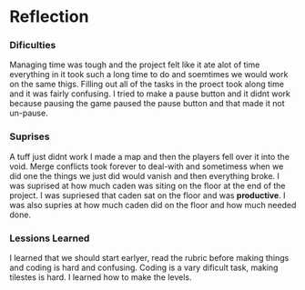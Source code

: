 # Reflection

### Dificulties
Managing time was tough and the project felt like it ate alot of time everything in it took such a long time to do and soemtimes we would work on the same thigs.
Filling out all of the tasks in the proect took along time and it was fairly confusing. I tried to make a pause button and it didnt work because pausing the game paused the pause button and that made it not un-pause. 
### Suprises
A tuff just didnt work I made a map and then the players fell over it into the void. Merge conflicts took forever to deal-with and sometimess when we did one the 
things we just did would vanish and then everything broke. I was suprised at how much caden was siting on the floor at the end of the project. 
I was supriesed that caden sat on the floor and was **productive**. I was also supries at how much caden did on the floor and how much needed done.
### Lessions Learned
I learned that we should start earlyer, read the rubric before making things and coding is hard and confusing.
Coding is a vary dificult task, making tilestes is hard. I learned how to make the levels.
